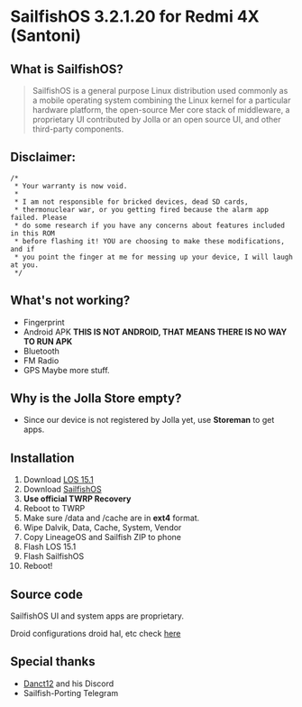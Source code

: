 # SailfishOS 3.2.1.20 for Redmi 4X (Santoni)

## What is SailfishOS?
> SailfishOS is a general purpose Linux distribution used commonly as a mobile operating system combining the Linux kernel for a particular hardware platform, the open-source Mer core stack of middleware, a proprietary UI contributed by Jolla or an open source UI, and other third-party components.

## Disclaimer:
```
/*
 * Your warranty is now void.
 *
 * I am not responsible for bricked devices, dead SD cards,
 * thermonuclear war, or you getting fired because the alarm app failed. Please
 * do some research if you have any concerns about features included in this ROM
 * before flashing it! YOU are choosing to make these modifications, and if
 * you point the finger at me for messing up your device, I will laugh at you.
 */
 ```
 
 ## What's not working?
 - Fingerprint
 - Android APK **THIS IS NOT ANDROID, THAT MEANS THERE IS NO WAY TO RUN APK**
 - Bluetooth
 - FM Radio
 - GPS
 Maybe more stuff.
 
 ## Why is the Jolla Store empty?
 - Since our device is not registered by Jolla yet, use **Storeman** to get apps.
 
 ## Installation
1. Download [LOS 15.1](https://github.com/freebytego/santonifish/releases)
2. Download [SailfishOS](https://github.com/freebytego/santonifish/releases)
3. **Use official TWRP Recovery**
4. Reboot to TWRP
5. Make sure /data and /cache are in **ext4** format.
6. Wipe Dalvik, Data, Cache, System, Vendor
7. Copy LineageOS and Sailfish ZIP to phone
8. Flash LOS 15.1
9. Flash SailfishOS
10. Reboot!


## Source code
SailfishOS UI and system apps are proprietary.

Droid configurations droid hal, etc check [here](https://github.com/freebytego)

## Special thanks
- [Danct12](https://github.com/danct12) and his Discord
- Sailfish-Porting Telegram
